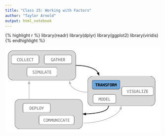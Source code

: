 ```yaml
---
title: "Class 25: Working with Factors"
author: "Taylor Arnold"
output: html_notebook
---
```





{% highlight r %}
library(readr)
library(dplyr)
library(ggplot2)
library(viridis)
{% endhighlight %}

![](../assets/img/data_pipeline_transform.png)
